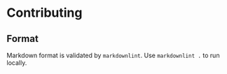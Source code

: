 # Contributing

## Format

Markdown format is validated by `markdownlint`. Use `markdownlint .` to run locally.
